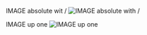 IMAGE absolute wit /
![IMAGE absolute with /](/src/folder2/folder3/deep/deeplyNested/defender_rocket.png)

IMAGE up one
![IMAGE up one](../defender_rocket.png)
